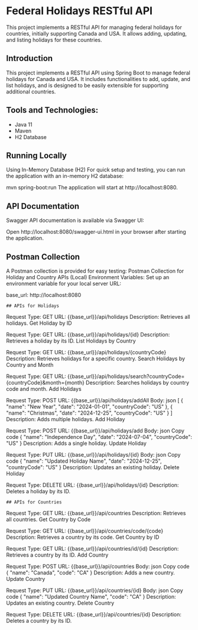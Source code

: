 # Federal Holidays RESTful API

This project implements a RESTful API for managing federal holidays for countries, initially supporting Canada and USA. It allows adding, updating, and listing holidays for these countries.

## Introduction

This project implements a RESTful API using Spring Boot to manage federal holidays for Canada and USA. It includes functionalities to add, update, and list holidays, and is designed to be easily extensible for supporting additional countries.

## Tools and Technologies:

- Java 11
- Maven
- H2 Database

## Running Locally
Using In-Memory Database (H2)
For quick setup and testing, you can run the application with an in-memory H2 database:


mvn spring-boot:run
The application will start at http://localhost:8080.

## API Documentation
Swagger
API documentation is available via Swagger UI:

Open http://localhost:8080/swagger-ui.html in your browser after starting the application.

## Postman Collection
A Postman collection is provided for easy testing:
Postman Collection for Holiday and Country APIs (Local)
Environment Variables:
Set up an environment variable for your local server URL:

base_url: http://localhost:8080

    ## APIs for Holidays

Request Type: GET
URL: {{base_url}}/api/holidays
Description: Retrieves all holidays.
Get Holiday by ID

Request Type: GET
URL: {{base_url}}/api/holidays/{id}
Description: Retrieves a holiday by its ID.
List Holidays by Country

Request Type: GET
URL: {{base_url}}/api/holidays/{countryCode}
Description: Retrieves holidays for a specific country.
Search Holidays by Country and Month

Request Type: GET
URL: {{base_url}}/api/holidays/search?countryCode={countryCode}&month={month}
Description: Searches holidays by country code and month.
Add Holidays

Request Type: POST
URL: {{base_url}}/api/holidays/addAll
Body:
json
[
{
"name": "New Year",
"date": "2024-01-01",
"countryCode": "US"
},
{
"name": "Christmas",
"date": "2024-12-25",
"countryCode": "US"
}
]
Description: Adds multiple holidays.
Add Holiday

Request Type: POST
URL: {{base_url}}/api/holidays/add
Body:
json
Copy code
{
"name": "Independence Day",
"date": "2024-07-04",
"countryCode": "US"
}
Description: Adds a single holiday.
Update Holiday

Request Type: PUT
URL: {{base_url}}/api/holidays/{id}
Body:
json
Copy code
{
"name": "Updated Holiday Name",
"date": "2024-12-25",
"countryCode": "US"
}
Description: Updates an existing holiday.
Delete Holiday

Request Type: DELETE
URL: {{base_url}}/api/holidays/{id}
Description: Deletes a holiday by its ID.


    ## APIs for Countries

Request Type: GET
URL: {{base_url}}/api/countries
Description: Retrieves all countries.
Get Country by Code

Request Type: GET
URL: {{base_url}}/api/countries/code/{code}
Description: Retrieves a country by its code.
Get Country by ID

Request Type: GET
URL: {{base_url}}/api/countries/id/{id}
Description: Retrieves a country by its ID.
Add Country

Request Type: POST
URL: {{base_url}}/api/countries
Body:
json
Copy code
{
"name": "Canada",
"code": "CA"
}
Description: Adds a new country.
Update Country

Request Type: PUT
URL: {{base_url}}/api/countries/{id}
Body:
json
Copy code
{
"name": "Updated Country Name",
"code": "CA"
}
Description: Updates an existing country.
Delete Country

Request Type: DELETE
URL: {{base_url}}/api/countries/{id}
Description: Deletes a country by its ID.